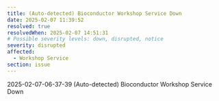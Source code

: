 ```yaml
---
title: (Auto-detected) Bioconductor Workshop Service Down
date: 2025-02-07 11:39:52
resolved: true
resolvedWhen: 2025-02-07 14:51:31
# Possible severity levels: down, disrupted, notice
severity: disrupted
affected:
  - Workshop Service
section: issue
---
```


2025-02-07-06-37-39 (Auto-detected) Bioconductor Workshop Service Down

